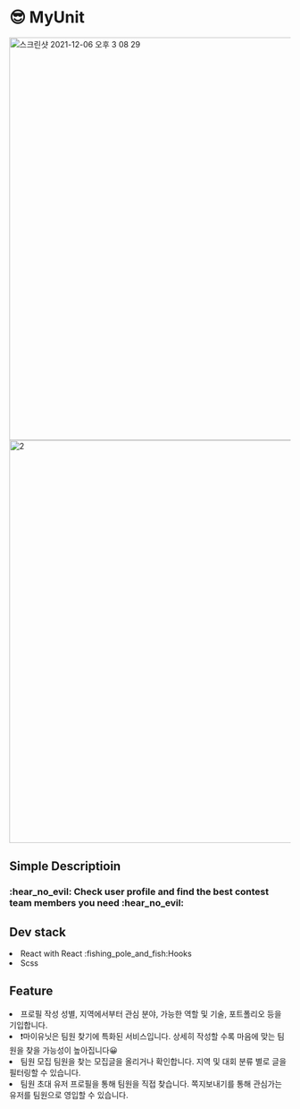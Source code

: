 # :sunglasses:	MyUnit
<img width="720" alt="스크린샷 2021-12-06 오후 3 08 29" src="https://s3.us-west-2.amazonaws.com/secure.notion-static.com/dac73e37-10fc-4444-aeef-466c45858f39/%E1%84%89%E1%85%B3%E1%84%8F%E1%85%B3%E1%84%85%E1%85%B5%E1%86%AB%E1%84%89%E1%85%A3%E1%86%BA_2022-04-25_%E1%84%8B%E1%85%A9%E1%84%92%E1%85%AE_12.15.58.png?X-Amz-Algorithm=AWS4-HMAC-SHA256&X-Amz-Content-Sha256=UNSIGNED-PAYLOAD&X-Amz-Credential=AKIAT73L2G45EIPT3X45%2F20220426%2Fus-west-2%2Fs3%2Faws4_request&X-Amz-Date=20220426T104532Z&X-Amz-Expires=86400&X-Amz-Signature=9e0c85c5dd5b033fead45f5043efca123c26cfd6d3659a4970c365ba885d5bc1&X-Amz-SignedHeaders=host&response-content-disposition=filename%20%3D%22%25E1%2584%2589%25E1%2585%25B3%25E1%2584%258F%25E1%2585%25B3%25E1%2584%2585%25E1%2585%25B5%25E1%2586%25AB%25E1%2584%2589%25E1%2585%25A3%25E1%2586%25BA%25202022-04-25%2520%25E1%2584%258B%25E1%2585%25A9%25E1%2584%2592%25E1%2585%25AE%252012.15.58.png%22&x-id=GetObject">
<img width="720" alt="2" src="https://s3.us-west-2.amazonaws.com/secure.notion-static.com/e9e3c354-5c46-44bf-bf7a-83e6fcf16323/%E1%84%89%E1%85%B3%E1%84%8F%E1%85%B3%E1%84%85%E1%85%B5%E1%86%AB%E1%84%89%E1%85%A3%E1%86%BA_2022-04-25_%E1%84%8B%E1%85%A9%E1%84%92%E1%85%AE_12.15.582.png?X-Amz-Algorithm=AWS4-HMAC-SHA256&X-Amz-Content-Sha256=UNSIGNED-PAYLOAD&X-Amz-Credential=AKIAT73L2G45EIPT3X45%2F20220426%2Fus-west-2%2Fs3%2Faws4_request&X-Amz-Date=20220426T104620Z&X-Amz-Expires=86400&X-Amz-Signature=041f848f86399cdfffe649019b80ae958112c607db3bf816c1896320104473cd&X-Amz-SignedHeaders=host&response-content-disposition=filename%20%3D%22%25E1%2584%2589%25E1%2585%25B3%25E1%2584%258F%25E1%2585%25B3%25E1%2584%2585%25E1%2585%25B5%25E1%2586%25AB%25E1%2584%2589%25E1%2585%25A3%25E1%2586%25BA%25202022-04-25%2520%25E1%2584%258B%25E1%2585%25A9%25E1%2584%2592%25E1%2585%25AE%252012.15.582.png%22&x-id=GetObject">
<h2>Simple Descriptioin</h2>
<h3>:hear_no_evil:	Check user profile and find the best contest team members you need :hear_no_evil:</h3>
<h2>Dev stack</h2>
<li>React with React :fishing_pole_and_fish:Hooks</li>
<li>Scss</li>
<h2>Feature</h2>
<li>프로필 작성 성별, 지역에서부터 관심 분야, 가능한 역할 및 기술, 포트폴리오 등을 기입합니다.</li>

<li>❗마이유닛은 팀원 찾기에 특화된 서비스입니다. 상세히 작성할 수록 마음에 맞는 팀원을 찾을 가능성이 높아집니다😀</li>

<li>팀원 모집 팀원을 찾는 모집글을 올리거나 확인합니다. 지역 및 대회 분류 별로 글을 필터링할 수 있습니다.</li>

<li>팀원 초대 유저 프로필을 통해 팀원을 직접 찾습니다. 쪽지보내기를 통해 관심가는 유저를 팀원으로 영입할 수 있습니다.</li>
